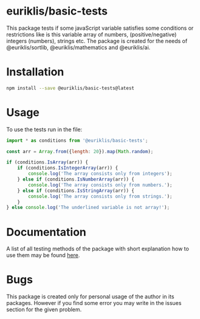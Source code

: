 # euriklis/basic-tests

This package tests if some javaScript variable satisfies some conditions or restrictions like is this variable array of numbers, (positive/negative) integers (numbers), strings etc. The package is created for the needs of @euriklis/sortlib, @euriklis/mathematics and @euriklis/ai.

# Installation

```sh
npm install --save @euriklis/basic-tests@latest
```
# Usage

To use the tests run in the file:

```js
import * as conditions from '@euriklis/basic-tests';

const arr = Array.from({length: 20}).map(Math.random);

if (conditions.IsArray(arr)) {
    if (conditions.IsIntegerArray(arr)) {
        console.log('The array consists only from integers');
    } else if (conditions.IsNumberArray(arr)) {
        console.log('The array consists only from numbers.');
    } else if (conditions.IsStringArray(arr)) {
        console.log('The array consists only from strings.');
    }
} else console.log('The underlined variable is not array!');

```


# Documentation

A list of all testing methods of the package with short explanation how to use them may be found [here](./DOCUMENTATION.md). 


# Bugs

This package is created only for personal usage of the author in its packages. However if you find some error you may write in the issues section for the given problem.
